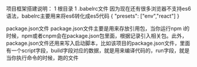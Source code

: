 项目框架搭建说明：
1 根目录
1 .babelrc文件
因为现在还有很多浏览器不支持es6语法，babelrc主要用来将es6转化成es5代码
{
  "presets": ["env","react"]
}

package.json文件
package.json文件主要是用来存放引用包，当你运行npm i的时候，npm或者cnpm会在package.json包里面，根据记录引入相关包。此外，package.json文件还用来写入启动脚本，比如该项目的package.json文件，里面有一个script字段，build字段对应的数据，就是用来编译代码的，run字段，就是当你执行命令的时候，跑的文件
